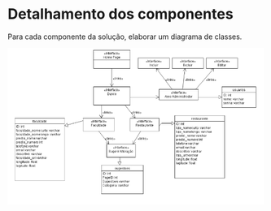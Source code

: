 # Detalhamento dos componentes
Para cada componente da solução, elaborar um diagrama de classes.

![](DiagramaOficial.PNG)

